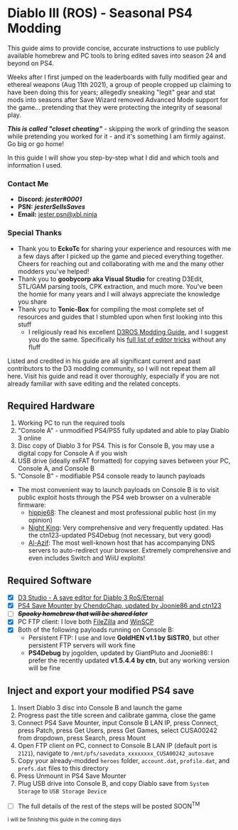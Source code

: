 [//]: # (Fuck you D-R-A-S-T-I-C: liar, drama queen, exhaustingly verbose, condescending, elitist piece of shit)
[//]: # (Fuck you TnuC_INC: jealous, angry, petty, drug addict. and you're slow af)
[//]: # (Fuck you VXDeviLsSonXV: thief, liar, leech, clout chaser, borderline talentless, drug addicted divorcee)
[//]: # (All of you nerds have been sweating over this shit for "7+ years." I did it better and faster, and you will not regain the #1 spots)

# Diablo III (ROS) - Seasonal PS4 Modding

This guide aims to provide concise, accurate instructions to use publicly available homebrew and PC tools to bring edited saves into season 24 and beyond on PS4.

Weeks after I first jumped on the leaderboards with fully modified gear and ethereal weapons (Aug 11th 2021), a group of people cropped up claiming to have been doing this for years; allegedly sneaking "legit" gear and stat mods into seasons after Save Wizard removed Advanced Mode support for the game... pretending that they were protecting the integrity of seasonal play.

***This is called "closet cheating"*** - skipping the work of grinding the season while pretending you worked for it - and it's something I am firmly against. Go big or go home!

In this guide I will show you step-by-step what I did and which tools and information I used.

### Contact Me
* **Discord:** ***jester#0001***
* **PSN:** ***jesterSellsSaves***
* **Email:** [jester.psn@xbl.ninja](mailto:jester.psn@xbl.ninja)
  
### Special Thanks
* Thank you to **EckoTc** for sharing your experience and resources with me a few days after I picked up the game and pieced everything together. Cheers for reaching out and collaborating with me and the many other modders you've helped!
* Thank you to **goobycorp aka Visual Studio** for creating D3Edit, STL/GAM parsing tools, CPK extraction, and much more. You've been the homie for many years and I will always appreciate the knowledge you share 
* Thank you to **Tonic-Box** for compiling the most complete set of resources and guides that I stumbled upon when first looking into this stuff
  * I religiously read his excellent [D3ROS Modding Guide](https://github.com/Tonic-Box/D3ROS-Modding-Guide), and I suggest you do the same. Specifically his [full list of editor tricks](https://github.com/Tonic-Box/D3ROS-Modding-Guide/tree/main/EditorTricks) without any fluff

Listed and credited in his guide are all significant current and past contributors to the D3 modding community, so I will not repeat them all here. Visit his guide and read it over thoroughly, especially if you are not already familiar with save editing and the related concepts.

## Required Hardware
1. Working PC to run the required tools
2. "Console A" - unmodified PS4/PS5 fully updated and able to play Diablo 3 online
3. Disc copy of Diablo 3 for PS4. This is for Console B, you may use a digital copy for Console A if you wish
4. USB drive (ideally exFAT formatted) for copying saves between your PC, Console A, and Console B
5. "Console B" - modifiable PS4 console ready to launch payloads
* The most convenient way to launch payloads on Console B is to visit public exploit hosts through the PS4 web browser on a vulnerable firmware: 
  * [hippie68](https://hippie68.github.io/): The cleanest and most professional public host (in my opinion)
  * [Night King](https://night-king-host.github.io/): Very comprehensive and very frequently updated. Has the ctn123-updated PS4Debug (not necessary, but very good)
  * [Al-Azif](https://cthugha.exploit.menu/): The most well-known host that has accompanying DNS servers to auto-redirect your browser. Extremely comprehensive and even includes Switch and WiiU exploits!

## Required Software
- [x] [D3 Studio - A save editor for Diablo 3 RoS/Eternal](https://github.com/Tonic-Box/D3Studio/releases/latest)
- [x] [PS4 Save Mounter by ChendoChap, updated by Joonie86 and ctn123](https://github.com/ctn123/Binary-Releases/releases/latest)
- [ ] ~~__*Spooky homebrew that will be shared later*__~~
- [x] PC FTP client: I love both [FileZilla](https://filezilla-project.org/download.php?show_all=1) and [WinSCP](https://winscp.net/eng/download.php)
- [x] Both of the following payloads running on Console B:
  * Persistent FTP: I use and love **GoldHEN v1.1 by SiSTR0**, but other persistent FTP servers will work fine
  * **PS4Debug** by jogolden, updated by GiantPluto and Joonie86: I prefer the recently updated **v1.5.4.4 by ctn**, but any working version will be fine

## Inject and export your modified PS4 save
1. Insert Diablo 3 disc into Console B and launch the game
2. Progress past the title screen and calibrate gamma, close the game
3. Connect PS4 Save Mounter, input Console B LAN IP, press Connect, press Patch, press Get Users, press Get Games, select CUSA00242 from dropdown, press Search, press Mount
4. Open FTP client on PC, connect to Console B LAN IP (default port is `2121`), navigate to `/mnt/pfs/savedata_xxxxxxxx_CUSA00242_autosave`
5. Copy your already-modded `heroes` folder, `account.dat`, `profile.dat`, and `prefs.dat` files to this directory
6. Press Unmount in PS4 Save Mounter
7. Plug USB drive into Console B, and copy Diablo save from `System Storage` to `USB Storage Device`
- [ ] The full details of the rest of the steps will be posted SOON<sup>TM</sup>
  

<sub>I will be finishing this guide in the coming days</sub>
